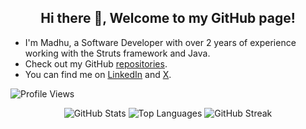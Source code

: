 <h2 align="center">Hi there 👋, Welcome to my GitHub page!</h2>

<ul>
  <li>I'm Madhu, a Software Developer with over 2 years of experience working with the Struts framework and Java.</li>
  <li>Check out my GitHub
    <a href="https://github.com/madhu-aala/repos"> repositories</a>.
  </li>
  <li>You can find me on 
    <a href="https://www.linkedin.com/in/madhu-aala/">LinkedIn</a> and 
    <a href="https://x.com/__madhua">X</a>.
  </li>
</ul>

<!-- Profile Views -->
<p>
  <img src="https://komarev.com/ghpvc/?username=madhu-aala&color=brightgreen" alt="Profile Views" />
</p>

<!-- GitHub Stats -->
<p align="center">
  <img src="https://github-readme-stats.vercel.app/api?username=madhu-aala&show_icons=true&locale=en" alt="GitHub Stats" />
  <img src="https://github-readme-stats.vercel.app/api/top-langs/?username=madhu-aala&layout=compact&hide_border=true&langs_count=10&show_icons=true&theme=transparent" alt="Top Languages" />
  <img src="https://github-readme-streak-stats.herokuapp.com/?user=madhu-aala&theme=default&hide_border=true" alt="GitHub Streak" />
</p>
